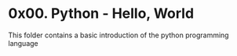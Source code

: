 # 0x00. Python - Hello, World
This folder contains a basic introduction of the python programming language
